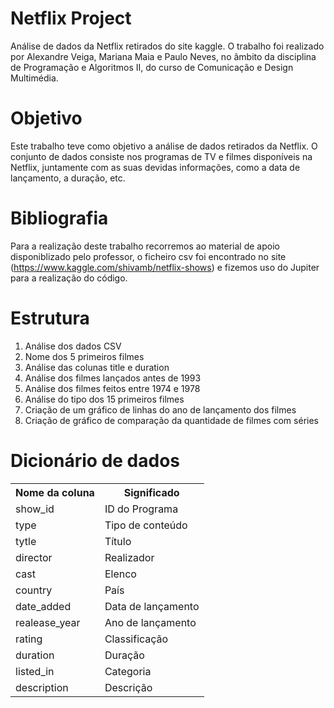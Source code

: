 # Netflix Project

Análise de dados da Netflix retirados do site kaggle. O trabalho foi realizado por Alexandre Veiga, Mariana Maia e Paulo Neves, no âmbito da disciplina de Programação e Algoritmos II, do curso de Comunicação e Design Multimédia.

# Objetivo

Este trabalho teve como objetivo a análise de dados retirados da Netflix. O conjunto de dados consiste nos programas de TV e filmes disponíveis na Netflix, juntamente com as suas devidas informações, como a data de lançamento, a duração, etc.

# Bibliografia

Para a realização deste trabalho recorremos ao material de apoio disponiblizado pelo professor, o ficheiro csv foi encontrado no site (https://www.kaggle.com/shivamb/netflix-shows) e fizemos uso do Jupiter para a realização do código.

# Estrutura

1. Análise dos dados CSV
2. Nome dos 5 primeiros filmes
3. Análise das colunas title e duration
4. Análise dos filmes lançados antes de 1993
5. Análise dos filmes feitos entre 1974 e 1978
6. Análise do tipo dos 15 primeiros filmes
7. Criação de um gráfico de linhas do ano de lançamento dos filmes
8. Criação de gráfico de comparação da quantidade de filmes com séries

# Dicionário de dados

<!DOCTYPE html>
<htlm>
  <body>
<table>
  <tr>
    <th>Nome da coluna
    <th>Significado
  </tr>
  <tr>
    <td>show_id</td>
    <td>ID do Programa</td>
  </tr>
  <tr>
    <td>type</td>
    <td>Tipo de conteúdo</td>
  </tr>
  <tr>
    <td>tytle</td>
    <td>Título</td>
  </tr>
  <tr>
    <td>director</td>
    <td>Realizador</td>
  </tr>
  <tr>
    <td>cast</td>
    <td>Elenco</td>
  </tr>
  <tr>
    <td>country</td>
    <td>País</td>
  </tr>
  <tr>
    <td>date_added</td>
    <td>Data de lançamento</td>
  </tr>
  <tr>
    <td>realease_year</td>
    <td>Ano de lançamento</td>
  </tr>
  <tr>
    <td>rating</td>
    <td>Classificação</td>
  </tr>
  <tr>
    <td>duration</td>
    <td>Duração</td>
  </tr>
  <tr>
    <td>listed_in</td>
    <td>Categoria</td>
  </tr>
  <tr>
    <td>description</td>
    <td>Descrição</td>
  </tr>
</table>
  </body>
  </html>
  
